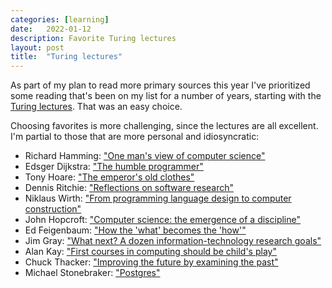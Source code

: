 ```yaml
---
categories: [learning]
date:   2022-01-12
description: Favorite Turing lectures
layout: post
title:  "Turing lectures"
---
```


As part of my plan to read more primary sources this year I've prioritized some reading that's been on my list for a number of years, starting with the [Turing lectures](https://amturing.acm.org/lectures.cfm). That was an easy choice.

Choosing favorites is more challenging, since the lectures are all excellent. I'm partial to those that are more personal and idiosyncratic:

* Richard Hamming: ["One man's view of computer science"](https://dl.acm.org/doi/abs/10.1145/321495.321497)
* Edsger Dijkstra: ["The humble programmer"](https://dl.acm.org/doi/10.1145/355604.361591)
* Tony Hoare: ["The emperor's old clothes"](https://dl.acm.org/doi/10.1145/358549.358561)
* Dennis Ritchie: ["Reflections on software research"](https://dl.acm.org/doi/10.1145/358198.358207)
* Niklaus Wirth: ["From programming language design to computer construction"](https://dl.acm.org/doi/10.1145/2786.2789)
* John Hopcroft: ["Computer science: the emergence of a discipline"](https://dl.acm.org/doi/abs/10.1145/214748.214750)
* Ed Feigenbaum: ["How the 'what' becomes the 'how'"](https://dl.acm.org/doi/10.1145/1283920.1283951)
* Jim Gray: ["What next? A dozen information-technology research goals"](https://dl.acm.org/doi/abs/10.1145/1283920.2159561)
* Alan Kay: ["First courses in computing should be child's play"](https://www.youtube.com/watch?v=ymF94cFfzUQ)
* Chuck Thacker: ["Improving the future by examining the past"](https://www.youtube.com/watch?v=QVhQSINWml8)
* Michael Stonebraker: ["Postgres"](https://www.youtube.com/watch?v=BbGeKi6T6QI)